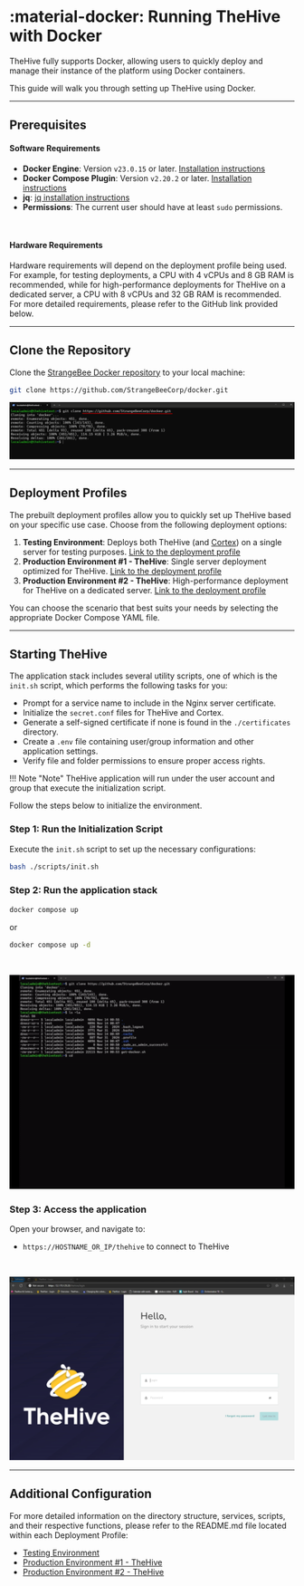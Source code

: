 # :material-docker: Running TheHive with Docker

TheHive fully supports Docker, allowing users to quickly deploy and manage their instance of the platform using Docker containers. 

This guide will walk you through setting up TheHive using Docker.

---

## Prerequisites

#### Software Requirements

- **Docker Engine**: Version `v23.0.15` or later. [Installation instructions](https://docs.docker.com/engine/install/)
- **Docker Compose Plugin**: Version `v2.20.2` or later. [Installation instructions](https://docs.docker.com/compose/install/)
- **jq**: [jq installation instructions](https://jqlang.github.io/jq/)
- **Permissions**: The current user should have at least `sudo` permissions.

&nbsp;

#### Hardware Requirements

Hardware requirements will depend on the deployment profile being used. For example, for testing deployments, a CPU with 4 vCPUs and 8 GB RAM is recommended, while for high-performance deployments for TheHive on a dedicated server, a CPU with 8 vCPUs and 32 GB RAM is recommended. For more detailed requirements, please refer to the GitHub link provided below.

---

## Clone the Repository

Clone the [StrangeBee Docker repository](https://github.com/StrangeBeeCorp/docker.git) to your local machine:

```sh
git clone https://github.com/StrangeBeeCorp/docker.git
```

![](../images/installation/docker-install-0.png)

---

## Deployment Profiles

The prebuilt deployment profiles allow you to quickly set up TheHive based on your specific use case. Choose from the following deployment options:

1. **Testing Environment**: Deploys both TheHive (and [Cortex](../../cortex/index.md)) on a single server for testing purposes. [Link to the deployment profile](https://github.com/StrangeBeeCorp/docker/blob/main/testing)
2. **Production Environment #1 - TheHive**: Single server deployment optimized for TheHive. [Link to the deployment profile](https://github.com/StrangeBeeCorp/docker/blob/main/prod1-thehive)
3. **Production Environment #2 - TheHive**: High-performance deployment for TheHive on a dedicated server. [Link to the deployment profile](https://github.com/StrangeBeeCorp/docker/blob/main/prod2-thehive)

You can choose the scenario that best suits your needs by selecting the appropriate Docker Compose YAML file.

---

## Starting TheHive

The application stack includes several utility scripts, one of which is the `init.sh` script, which performs the following tasks for you:

- Prompt for a service name to include in the Nginx server certificate.
- Initialize the `secret.conf` files for TheHive and Cortex.
- Generate a self-signed certificate if none is found in the `./certificates` directory.
- Create a `.env` file containing user/group information and other application settings.
- Verify file and folder permissions to ensure proper access rights.

!!! Note "Note"
    TheHive application will run under the user account and group that execute the initialization script.

Follow the steps below to initialize the environment.

### Step 1: Run the Initialization Script

Execute the `init.sh` script to set up the necessary configurations:

```bash
bash ./scripts/init.sh
```

### Step 2: Run the application stack

```bash
docker compose up
```

or 

```bash
docker compose up -d
```

&nbsp;

![](../images/installation/docker-install-1.gif)

### Step 3: Access the application

Open your browser, and navigate to: 

* `https://HOSTNAME_OR_IP/thehive` to connect to TheHive

&nbsp;

![](../images/installation/docker-install-2.png)

---

## Additional Configuration

For more detailed information on the directory structure, services, scripts, and their respective functions, please refer to the README.md file located within each Deployment Profile:

- [Testing Environment](https://github.com/StrangeBeeCorp/docker/blob/main/testing/README.md)
- [Production Environment #1 - TheHive](https://github.com/StrangeBeeCorp/docker/blob/main/prod1-thehive/README.md)
- [Production Environment #2 - TheHive](https://github.com/StrangeBeeCorp/docker/blob/main/prod2-thehive/README.md)

&nbsp;